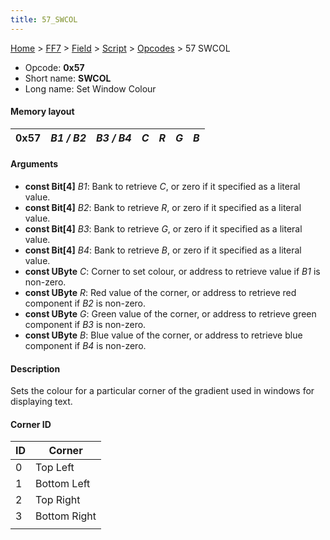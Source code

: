 ```yaml
---
title: 57_SWCOL
---
```


[Home](../../../../index.md) > [FF7](../../../../FF7.md) > [Field](../../../Field.md) > [Script](../../Script.md) > [Opcodes](../Opcodes.md) > 57 SWCOL

-   Opcode: **0x57**
-   Short name: **SWCOL**
-   Long name: Set Window Colour

#### Memory layout

| 0x57 | *B1 / B2* | *B3 / B4* | *C* | *R* | *G* | *B* |
|------|-----------|-----------|-----|-----|-----|-----|

#### Arguments

-   **const Bit\[4\]** *B1*: Bank to retrieve *C*, or zero if it specified as a literal value.
-   **const Bit\[4\]** *B2*: Bank to retrieve *R*, or zero if it specified as a literal value.
-   **const Bit\[4\]** *B3*: Bank to retrieve *G*, or zero if it specified as a literal value.
-   **const Bit\[4\]** *B4*: Bank to retrieve *B*, or zero if it specified as a literal value.
-   **const UByte** *C*: Corner to set colour, or address to retrieve value if *B1* is non-zero.
-   **const UByte** *R*: Red value of the corner, or address to retrieve red component if *B2* is non-zero.
-   **const UByte** *G*: Green value of the corner, or address to retrieve green component if *B3* is non-zero.
-   **const UByte** *B*: Blue value of the corner, or address to retrieve blue component if *B4* is non-zero.

#### Description

Sets the colour for a particular corner of the gradient used in windows for displaying text.

#### Corner ID

| ID  | Corner       |
|-----|--------------|
| 0   | Top Left     |
| 1   | Bottom Left  |
| 2   | Top Right    |
| 3   | Bottom Right |
|     |              |
